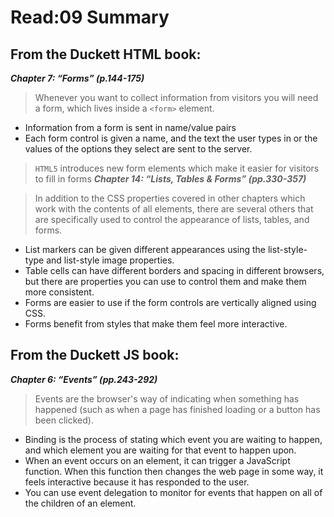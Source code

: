 # Read:09 Summary
## From the Duckett HTML book:
***Chapter 7: “Forms” (p.144-175)***

> Whenever you want to collect information from visitors you will need a form, which lives inside a `<form>` element.

* Information from a form is sent in name/value pairs
* Each form control is given a name, and the text the user types in or the values of the options they select are sent to the server.
>  `HTML5` introduces new form elements which make it easier for visitors to fill in forms
***Chapter 14: “Lists, Tables & Forms” (pp.330-357)***

> In addition to the CSS properties covered in other chapters which work with the contents of all elements, there are several others that are specifically used to control the appearance of lists, tables, and forms.

* List markers can be given different appearances using the list-style-type and list-style image properties.
* Table cells can have different borders and spacing in different browsers, but there are properties you can use to control them and make them more consistent.
* Forms are easier to use if the form controls are vertically aligned using CSS.
* Forms benefit from styles that make them feel more interactive.
## From the Duckett JS book:
***Chapter 6: “Events” (pp.243-292)***

> Events are the browser's way of indicating when something has happened (such as when a page has finished loading or a button has been clicked). 

* Binding is the process of stating which event you are waiting to happen, and which element you are waiting for that event to happen upon. 
* When an event occurs on an element, it can trigger a JavaScript function. When this function then changes the web page in some way, it feels interactive because it has responded to the user. 
* You can use event delegation to monitor for events that happen on all of the children of an element. 





